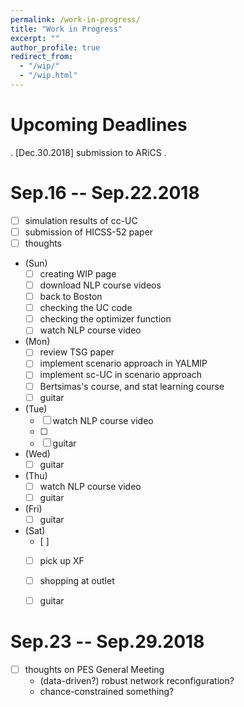 ```yaml
---
permalink: /work-in-progress/
title: "Work in Progress"
excerpt: ""
author_profile: true
redirect_from: 
  - "/wip/"
  - "/wip.html"
---
```


Upcoming Deadlines
======
. [Dec.30.2018] submission to ARiCS
. 

Sep.16 -- Sep.22.2018
======
- [ ] simulation results of cc-UC
- [ ] submission of HICSS-52 paper
- [ ] thoughts

* (Sun)
  - [ ] creating WIP page
  - [ ] download NLP course videos
  - [ ] back to Boston
  - [ ] checking the UC code
  - [ ] checking the optimizer function
  - [ ] watch NLP course video
* (Mon) 
  - [ ] review TSG paper
  - [ ] implement scenario approach in YALMIP
  - [ ] implement sc-UC in scenario approach
  - [ ] Bertsimas's course, and stat learning course
  - [ ] guitar
* (Tue)
  - [ ] watch NLP course video
  - [ ] 
  - [ ] guitar
* (Wed)
  - [ ] guitar
* (Thu)
  - [ ] watch NLP course video
  - [ ] guitar
* (Fri)
  - [ ] guitar
* (Sat)
  - [ ] 
  - [ ] pick up XF
  - [ ] shopping at outlet
  - [ ] guitar


Sep.23 -- Sep.29.2018
======
- [ ] thoughts on PES General Meeting
  - (data-driven?) robust network reconfiguration?
  - chance-constrained something?